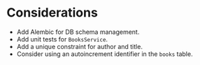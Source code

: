 # Considerations

- Add Alembic for DB schema management.
- Add unit tests for `BooksService`.
- Add a unique constraint for author and title.
- Consider using an autoincrement identifier in the `books` table.